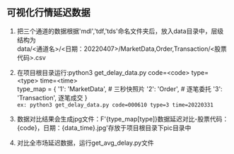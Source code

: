 ## 可视化行情延迟数据

1. 把三个通道的数据根据'mdl','tdf,'tds'命名文件夹后，放入data目录中，层级结构为<br/>
    data/<通道名>/<日期：20220407>/MarketData,Order,Transaction/<股票代码>.csv<br/>
2. 在项目根目录运行:python3 get_delay_data.py code=\<code> type=\<type> time=\<time><br/>
    type_map = {
        '1': 'MarketData', # 三秒快照片
        '2': 'Order', # 逐笔委托
        '3': 'Transaction', 逐笔成交
    }<br/>
    ```ex: python3 get_delay_data.py code=000610 type=3 time=20220331```
3. 数据对比结果会生成jpg文件：F'{type_map[type]}数据延迟对比-股票代码：{code}，日期：{data_time}.jpg'存放于项目根目录下pic目录中

4. 对比全市场延迟数据，运行get_avg_delay.py文件
